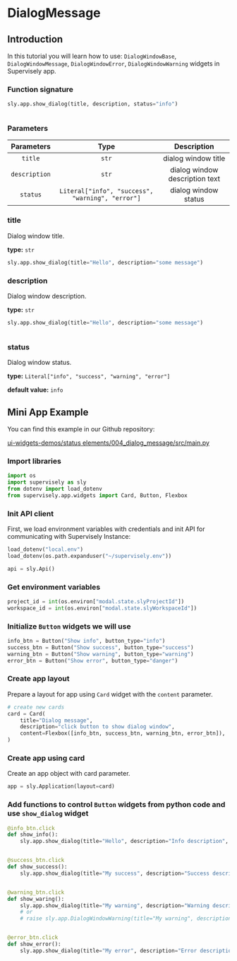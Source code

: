 # DialogMessage

## Introduction

In this tutorial you will learn how to use: `DialogWindowBase`, `DialogWindowMessage`, `DialogWindowError`, `DialogWindowWarning` widgets in Supervisely app.

### Function signature

```python
sly.app.show_dialog(title, description, status="info")
```

<figure><img src="https://user-images.githubusercontent.com/120389559/219675028-d17973c6-5342-4721-b86a-9989381928d8.gif" alt=""><figcaption></figcaption></figure>

### Parameters

|   Parameters  |                       Type                       |           Description          |
| :-----------: | :----------------------------------------------: | :----------------------------: |
|    `title`    |                       `str`                      |       dialog window title      |
| `description` |                       `str`                      | dialog window description text |
|    `status`   | `Literal["info", "success", "warning", "error"]` |      dialog window status      |

### title

Dialog window title.

**type:** `str`

```python
sly.app.show_dialog(title="Hello", description="some message")
```

### description

Dialog window description.

**type:** `str`

```python
sly.app.show_dialog(title="Hello", description="some message")
```

<figure><img src="https://user-images.githubusercontent.com/120389559/219675028-d17973c6-5342-4721-b86a-9989381928d8.gif" alt=""><figcaption></figcaption></figure>

### status

Dialog window status.

**type:** `Literal["info", "success", "warning", "error"]`

**default value:** `info`

## Mini App Example

You can find this example in our Github repository:

[ui-widgets-demos/status elements/004\_dialog\_message/src/main.py](https://github.com/supervisely-ecosystem/ui-widgets-demos/blob/master/status%20elements/004\_dialog\_message/src/main.py)

### Import libraries

```python
import os
import supervisely as sly
from dotenv import load_dotenv
from supervisely.app.widgets import Card, Button, Flexbox
```

### Init API client

First, we load environment variables with credentials and init API for communicating with Supervisely Instance:

```python
load_dotenv("local.env")
load_dotenv(os.path.expanduser("~/supervisely.env"))

api = sly.Api()
```

### Get environment variables

```python
project_id = int(os.environ["modal.state.slyProjectId"])
workspace_id = int(os.environ["modal.state.slyWorkspaceId"])
```

### Initialize `Button` widgets we will use

```python
info_btn = Button("Show info", button_type="info")
success_btn = Button("Show success", button_type="success")
warning_btn = Button("Show warning", button_type="warning")
error_btn = Button("Show error", button_type="danger")
```

### Create app layout

Prepare a layout for app using `Card` widget with the `content` parameter.

```python
# create new cards
card = Card(
    title="Dialog message",
    description="click button to show dialog window",
    content=Flexbox([info_btn, success_btn, warning_btn, error_btn]),
)
```

### Create app using card

Create an app object with card parameter.

```python
app = sly.Application(layout=card)
```

### Add functions to control `Button` widgets from python code and use `show_dialog` widget

```python
@info_btn.click
def show_info():
    sly.app.show_dialog(title="Hello", description="Info description", status="info")


@success_btn.click
def show_success():
    sly.app.show_dialog(title="My success", description="Success description", status="success")


@warning_btn.click
def show_waring():
    sly.app.show_dialog(title="My warning", description="Warning description", status="warning")
    # or
    # raise sly.app.DialogWindowWarning(title="My warning", description="Warning description")


@error_btn.click
def show_error():
    sly.app.show_dialog(title="My error", description="Error description", status="error")
```

<figure><img src="https://user-images.githubusercontent.com/120389559/219678145-110212d9-2dfb-4977-acaf-4b4f92b933ba.gif" alt=""><figcaption></figcaption></figure>
